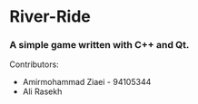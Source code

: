 # River-Ride
### A simple game written with C++ and Qt.

Contributors:
- Amirmohammad Ziaei - 94105344
- Ali Rasekh
